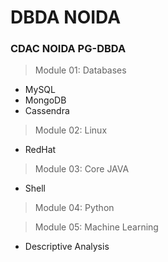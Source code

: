 # DBDA NOIDA
### CDAC NOIDA PG-DBDA 
> Module 01: Databases
+ MySQL
+ MongoDB
+ Cassendra

> Module 02: Linux
+ RedHat

> Module 03: Core JAVA
+ Shell

> Module 04: Python


> Module 05: Machine Learning
+ Descriptive Analysis

